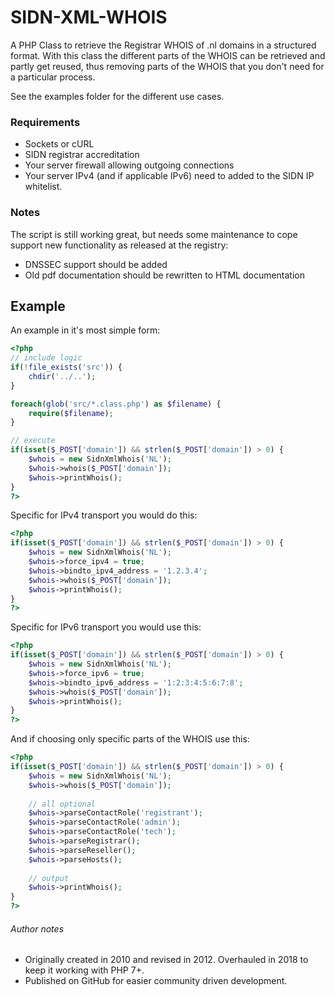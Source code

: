 # SIDN-XML-WHOIS
A PHP Class to retrieve the Registrar WHOIS of .nl domains in a structured format.
With this class the different parts of the WHOIS can be retrieved and partly get reused,
thus removing parts of the WHOIS that you don't need for a particular process.

See the examples folder for the different use cases.

### Requirements
* Sockets or cURL
* SIDN registrar accreditation
* Your server firewall allowing outgoing connections
* Your server IPv4 (and if applicable IPv6) need to added to the SIDN IP whitelist.

### Notes
The script is still working great, but needs some maintenance to cope support new functionality as released at the registry:
* DNSSEC support should be added
* Old pdf documentation should be rewritten to HTML documentation

## Example
An example in it's most simple form:

```PHP
<?php
// include logic
if(!file_exists('src')) {
    chdir('../..');
}

foreach(glob('src/*.class.php') as $filename) {
    require($filename);
}

// execute
if(isset($_POST['domain']) && strlen($_POST['domain']) > 0) {
    $whois = new SidnXmlWhois('NL');
    $whois->whois($_POST['domain']);
    $whois->printWhois();
}
?>
```

Specific for IPv4 transport you would do this:

```PHP
<?php
if(isset($_POST['domain']) && strlen($_POST['domain']) > 0) {
    $whois = new SidnXmlWhois('NL');
    $whois->force_ipv4 = true;
    $whois->bindto_ipv4_address = '1.2.3.4';
    $whois->whois($_POST['domain']);
    $whois->printWhois();
}
?>
```

Specific for IPv6 transport you would use this:

```PHP
<?php
if(isset($_POST['domain']) && strlen($_POST['domain']) > 0) {
    $whois = new SidnXmlWhois('NL');
    $whois->force_ipv6 = true;
    $whois->bindto_ipv6_address = '1:2:3:4:5:6:7:8';
    $whois->whois($_POST['domain']);
    $whois->printWhois();
}
?>
```

And if choosing only specific parts of the WHOIS use this:

```PHP
<?php
if(isset($_POST['domain']) && strlen($_POST['domain']) > 0) {
    $whois = new SidnXmlWhois('NL');
    $whois->whois($_POST['domain']);
    
    // all optional
    $whois->parseContactRole('registrant');
    $whois->parseContactRole('admin');
    $whois->parseContactRole('tech');
    $whois->parseRegistrar();
    $whois->parseReseller();
    $whois->parseHosts();
    
    // output
    $whois->printWhois();
}
?>
```

###### Author notes
* Originally created in 2010 and revised in 2012. Overhauled in 2018 to keep it working with PHP 7+.
* Published on GitHub for easier community driven development.